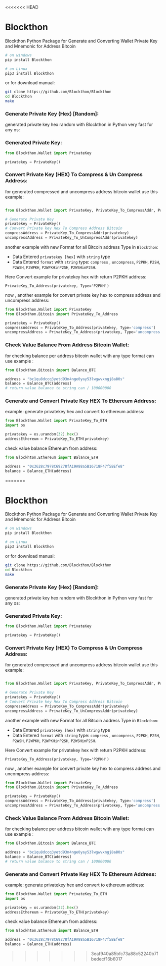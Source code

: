 <<<<<<< HEAD
# Blockthon
Blockthon Python Package for Generate and Converting Wallet Private Key and Mnemonic for Address Bitcoin

```bash
# on windows
pip install Blockthon

# on Linux
pip3 install Blockthon
```

or for download manual:
```bash
git clone https://github.com/Blockthon/Blockthon
cd Blockthon
make
```


### Generate Private Key (Hex) [Random]:

generated private key hex random with Blockthon in Python very fast for any os:

### Generated Private Key:
```python
from Blockthon.Wallet import PrivateKey

privatekey = PrivateKey()
```
### Convert Private Key (HEX) To Compress & Un Compress Address:

for generated compressed and uncompress address bitcoin wallet use this example:
```python

from Blockthon.Wallet import PrivateKey, PrivateKey_To_CompressAddr, PrivateKey_To_UnCompressAddr

# Generate Private Key 
privatekey = PrivateKey()
# Convert Private key Hex To Compress Address Bitcoin
compressAddress = PrivateKey_To_CompressAddr(privatekey)
uncompressAddress = PrivateKey_To_UnCompressAddr(privatekey)
```
another example with new Format for all Bitcoin address Type in `Blockthon`:

- Data Entered `privatekey [hex]` with `string` type
- Data Entered `format` with `string` type: `compress` , `uncompress`, `P2PKH`, `P2SH`, `P2WSH`, `P2WPKH`, `P2WPKHinP2SH`, `P2WSHinP2SH`.

Here Convert example for privatekey hex with return P2PKH address:

`PrivateKey_To_Address(privatekey, Type='P2PKH')`

now , another example for convert private key hex to compress address and uncompress address:

```python
from Blockthon.Wallet import PrivateKey
from Blockthon.Bitcoin import PrivateKey_To_Address

privatekey = PrivateKey()
compressAddress = PrivateKey_To_Address(privatekey, Type='compress')
uncompressAddress = PrivateKey_To_Address(privatekey, Type='uncompress')
```

### Check Value Balance From Address Bitcoin Wallet:
for checking balance per address bitcoin wallet with any type format can use example :

```python
from Blockthon.Bitcoin import Balance_BTC

address = "bc1qu8dccq3yetd93m4nge0yay53lwgwvxngj8a80s"
balance = Balance_BTC(address)
# return value balance to string can / 100000000
```
### Generate and Convert Private Key HEX To Ethereum Address:

example: generate privatekey hex and convert to ethereum address:
```python
from Blockthon.Wallet import PrivateKey_To_ETH
import os

privatekey = os.urandom(32).hex()
addressEthereum = PrivateKey_To_ETH(privatekey)
```
check value balance Ethereum from address:
```python
from Blockhton.Ethereum import Balance_ETH

address = "0x3628c7978C69278fA19A88a5B16718F47f5BEfe8"
balance = Balance_ETH(address)
```

=======
# Blockthon
Blockthon Python Package for Generate and Converting Wallet Private Key and Mnemonic for Address Bitcoin

```bash
# on windows
pip install Blockthon

# on Linux
pip3 install Blockthon
```

or for download manual:
```bash
git clone https://github.com/Blockthon/Blockthon
cd Blockthon
make
```


### Generate Private Key (Hex) [Random]:

generated private key hex random with Blockthon in Python very fast for any os:

### Generated Private Key:
```python
from Blockthon.Wallet import PrivateKey

privatekey = PrivateKey()
```
### Convert Private Key (HEX) To Compress & Un Compress Address:

for generated compressed and uncompress address bitcoin wallet use this example:
```python

from Blockthon.Wallet import PrivateKey, PrivateKey_To_CompressAddr, PrivateKey_To_UnCompressAddr

# Generate Private Key 
privatekey = PrivateKey()
# Convert Private key Hex To Compress Address Bitcoin
compressAddress = PrivateKey_To_CompressAddr(privatekey)
uncompressAddress = PrivateKey_To_UnCompressAddr(privatekey)
```
another example with new Format for all Bitcoin address Type in `Blockthon`:

- Data Entered `privatekey [hex]` with `string` type
- Data Entered `format` with `string` type: `compress` , `uncompress`, `P2PKH`, `P2SH`, `P2WSH`, `P2WPKH`, `P2WPKHinP2SH`, `P2WSHinP2SH`.

Here Convert example for privatekey hex with return P2PKH address:

`PrivateKey_To_Address(privatekey, Type='P2PKH')`

now , another example for convert private key hex to compress address and uncompress address:

```python
from Blockthon.Wallet import PrivateKey
from Blockthon.Bitcoin import PrivateKey_To_Address

privatekey = PrivateKey()
compressAddress = PrivateKey_To_Address(privatekey, Type='compress')
uncompressAddress = PrivateKey_To_Address(privatekey, Type='uncompress')
```

### Check Value Balance From Address Bitcoin Wallet:
for checking balance per address bitcoin wallet with any type format can use example :

```python
from Blockthon.Bitcoin import Balance_BTC

address = "bc1qu8dccq3yetd93m4nge0yay53lwgwvxngj8a80s"
balance = Balance_BTC(address)
# return value balance to string can / 100000000
```
### Generate and Convert Private Key HEX To Ethereum Address:

example: generate privatekey hex and convert to ethereum address:
```python
from Blockthon.Wallet import PrivateKey_To_ETH
import os

privatekey = os.urandom(32).hex()
addressEthereum = PrivateKey_To_ETH(privatekey)
```
check value balance Ethereum from address:
```python
from Blockhton.Ethereum import Balance_ETH

address = "0x3628c7978C69278fA19A88a5B16718F47f5BEfe8"
balance = Balance_ETH(address)
```

>>>>>>> 3eaf940a85bfc73a88c52240b71bedecf16b6017
